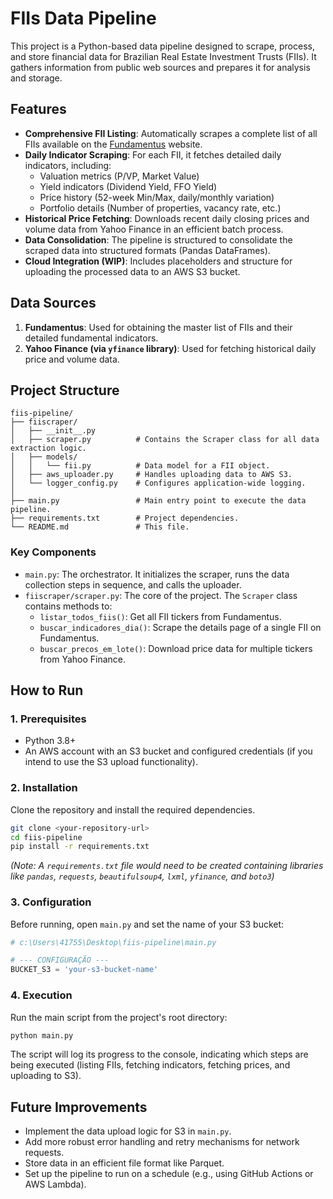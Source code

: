 # FIIs Data Pipeline

This project is a Python-based data pipeline designed to scrape, process, and store financial data for Brazilian Real Estate Investment Trusts (FIIs). It gathers information from public web sources and prepares it for analysis and storage.

## Features

*   **Comprehensive FII Listing**: Automatically scrapes a complete list of all FIIs available on the [Fundamentus](https://www.fundamentus.com.br/fii_imoveis.php) website.
*   **Daily Indicator Scraping**: For each FII, it fetches detailed daily indicators, including:
    *   Valuation metrics (P/VP, Market Value)
    *   Yield indicators (Dividend Yield, FFO Yield)
    *   Price history (52-week Min/Max, daily/monthly variation)
    *   Portfolio details (Number of properties, vacancy rate, etc.)
*   **Historical Price Fetching**: Downloads recent daily closing prices and volume data from Yahoo Finance in an efficient batch process.
*   **Data Consolidation**: The pipeline is structured to consolidate the scraped data into structured formats (Pandas DataFrames).
*   **Cloud Integration (WIP)**: Includes placeholders and structure for uploading the processed data to an AWS S3 bucket.

## Data Sources

1.  **Fundamentus**: Used for obtaining the master list of FIIs and their detailed fundamental indicators.
2.  **Yahoo Finance (via `yfinance` library)**: Used for fetching historical daily price and volume data.

## Project Structure

```
fiis-pipeline/
├── fiiscraper/
│   ├── __init__.py
│   ├── scraper.py          # Contains the Scraper class for all data extraction logic.
│   ├── models/
│   │   └── fii.py          # Data model for a FII object.
│   ├── aws_uploader.py     # Handles uploading data to AWS S3.
│   └── logger_config.py    # Configures application-wide logging.
│
├── main.py                 # Main entry point to execute the data pipeline.
├── requirements.txt        # Project dependencies.
└── README.md               # This file.
```

### Key Components

*   `main.py`: The orchestrator. It initializes the scraper, runs the data collection steps in sequence, and calls the uploader.
*   `fiiscraper/scraper.py`: The core of the project. The `Scraper` class contains methods to:
    *   `listar_todos_fiis()`: Get all FII tickers from Fundamentus.
    *   `buscar_indicadores_dia()`: Scrape the details page of a single FII on Fundamentus.
    *   `buscar_precos_em_lote()`: Download price data for multiple tickers from Yahoo Finance.

## How to Run

### 1. Prerequisites

*   Python 3.8+
*   An AWS account with an S3 bucket and configured credentials (if you intend to use the S3 upload functionality).

### 2. Installation

Clone the repository and install the required dependencies.

```bash
git clone <your-repository-url>
cd fiis-pipeline
pip install -r requirements.txt
```

*(Note: A `requirements.txt` file would need to be created containing libraries like `pandas`, `requests`, `beautifulsoup4`, `lxml`, `yfinance`, and `boto3`)*

### 3. Configuration

Before running, open `main.py` and set the name of your S3 bucket:

```python
# c:\Users\41755\Desktop\fiis-pipeline\main.py

# --- CONFIGURAÇÃO ---
BUCKET_S3 = 'your-s3-bucket-name'
```

### 4. Execution

Run the main script from the project's root directory:

```bash
python main.py
```

The script will log its progress to the console, indicating which steps are being executed (listing FIIs, fetching indicators, fetching prices, and uploading to S3).

## Future Improvements

- Implement the data upload logic for S3 in `main.py`.
- Add more robust error handling and retry mechanisms for network requests.
- Store data in an efficient file format like Parquet.
- Set up the pipeline to run on a schedule (e.g., using GitHub Actions or AWS Lambda).